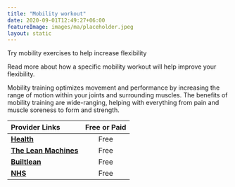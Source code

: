 ```yaml
---
title: "Mobility workout"
date: 2020-09-01T12:49:27+06:00
featureImage: images/ma/placeholder.jpeg
layout: static
---
```


Try mobility exercises to help increase flexibility

Read more about how a specific mobility workout will help improve your flexibility.

Mobility training optimizes movement and performance by increasing the range of motion within your joints and surrounding muscles. The benefits of mobility training are wide-ranging, helping with everything from pain and muscle soreness to form and strength.

| Provider Links      | Free or Paid  |  
| :-----------          | :--------------:      |  
| [**Health**](https://www.health.com/fitness/mobility-workout) | Free | 
| [**The Lean Machines**](https://www.youtube.com/watch?v=nFo5dOhlYUw) | Free | 
| [**Builtlean**](https://www.builtlean.com/mobility-routine/) | Free | 
| [**NHS**](https://www.nhs.uk/live-well/exercise/strength-and-flexibility-exercises/flexibility-exercises/) | Free | 
  

<br/><br/>







